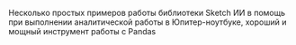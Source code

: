 Несколько простых примеров работы библиотеки Sketch
ИИ в помощь при выполнении аналитической работы в 
Юпитер-ноутбуке, хороший и мощный инструмент работы с Pandas 
